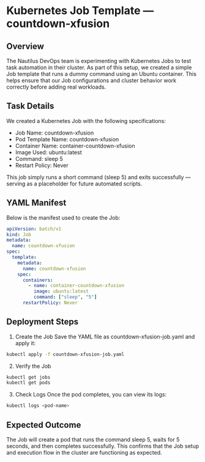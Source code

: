 # Kubernetes Job Template — countdown-xfusion

## Overview

The Nautilus DevOps team is experimenting with Kubernetes Jobs to test task automation in their cluster. 
As part of this setup, we created a simple Job template that runs a dummy command using an Ubuntu container. 
This helps ensure that our Job configurations and 
cluster behavior work correctly before adding real workloads.

## Task Details
We created a Kubernetes Job with the following specifications:
 - Job Name: countdown-xfusion
 - Pod Template Name: countdown-xfusion
 - Container Name: container-countdown-xfusion
 - Image Used: ubuntu:latest
 - Command: sleep 5
 - Restart Policy: Never

This job simply runs a short command (sleep 5) and exits successfully — serving as a placeholder for future automated scripts.

## YAML Manifest
Below is the manifest used to create the Job:
```yaml
apiVersion: batch/v1
kind: Job
metadata:
  name: countdown-xfusion
spec:
  template:
    metadata:
      name: countdown-xfusion
    spec:
      containers:
        - name: container-countdown-xfusion
          image: ubuntu:latest
          command: ["sleep", "5"]
      restartPolicy: Never
```

## Deployment Steps

1. Create the Job
Save the YAML file as countdown-xfusion-job.yaml and apply it:
```bash
kubectl apply -f countdown-xfusion-job.yaml
```

2. Verify the Job
```bash
kubectl get jobs
kubectl get pods
```

3. Check Logs
Once the pod completes, you can view its logs:
```bash
kubectl logs <pod-name>
```

## Expected Outcome
The Job will create a pod that runs the command sleep 5, waits for 5 seconds, and then completes successfully. 
This confirms that the Job setup and execution flow in the cluster are functioning as expected.


